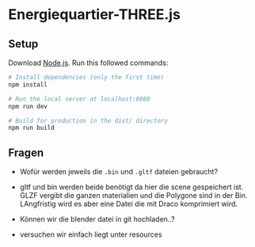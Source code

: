 # Energiequartier-THREE.js

## Setup
Download [Node.js](https://nodejs.org/en/download/).
Run this followed commands:

``` bash
# Install dependencies (only the first time)
npm install

# Run the local server at localhost:8080
npm run dev

# Build for production in the dist/ directory
npm run build
```


## Fragen

- Wofür werden jeweils die `.bin` und `.gltf` dateien gebraucht?
* gltf und bin werden beide benötigt da hier die scene gespeichert ist. GLZF vergibt die ganzen materialien und die Polygone sind in der Bin. LAngfristig wird es aber eine Datei die mit Draco komprimiert wird.
- Können wir die blender datei in git hochladen..?
* versuchen wir einfach liegt unter resources